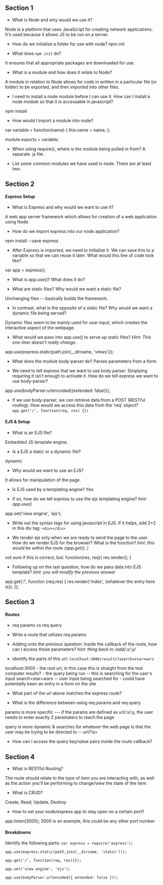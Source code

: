 ## Section 1

* What is Node and why would we use it?

Node is a platform that uses JavaScript for creating network applications. It's used because it allows JS to be run on a server.

* How do we initialize a folder for use with node?
npm init

* What does `npm init` do?

It ensures that all appropriate packages are downloaded for use.

* What is a module and how does it relate to Node?

A module in relation to Node allows for code in written in a particular file (or folder) to be exported, and then imported into other files.

* I need to install a node module before I can use it. How can I install a node module so that it is accessable in javascript?

npm install


* How would I import a module into node?

var variable = function(name) {
	this.name = name;
};

module.exports = variable;

* When using require(), where is the module being pulled in from?
A separate .js file.


* List some common modules we have used in node. There are at least two.




## Section 2

#### Express Setup
* What is Express and why would we want to use it?

A web app server framework which allows for creation of a web application using Node.

* How do we import express into our node application?

npm install --save express


* After Express is imported, we need to initialize it. We can save this to a variable so that we can reuse it later. What would this line of code look like?

var app = express();

* What is app.use()? What does it do?



* What are static files? Why would we want a static file?

Unchanging files -- basically builds the framework.

* In contrast, what is the opposite of a static file? Why would we want a dynamic file being served?

Dynamic files seem to be mainly used for user input, which creates the interactive aspect of the webpage.

* What would we pass into app.use() to serve up static files? *Hint: This one-liner doesn't really change.*

app.use(express.static(path.join(__dirname, 'views')));


* What does the module body-parser do?
Parses parameters from a form.


* We need to tell express that we want to use body parser. Simplying requiring it isn't enough to activate it. How do we tell express we want to use body-parser?

app.use(bodyParser.urlencoded({extended: false}));


* If we use body-parser, we can retreive data from a POST (RESTful routing). How would we access this data from the 'req' object? `app.get('/', function(req, res) {})`

#### EJS & Setup
* What is an EJS file?

Embedded JS template engine.

* Is a EJS a static or a dynamic file?

dynamic

* Why would we want to use an EJS?

It allows for manipulation of the page.

* Is EJS used by a templating engine?
Yes

* If so, how do we tell express to use the ejs templating engine? *hint: app.use()*

app.set('view engine', 'ejs');

* Write out the syntax tags for using javascript in EJS. If it helps, add 2+2 in this div tag: `<div></div>`

<!-- <div> <%= name %> </div> -->

* We render ejs only when we are ready to send the page to the user. How do we render EJS for the browser? What is the function? *hint: this would be within the route (app.get(); )*

not sure if this is correct, but:
function(res, req){
	res.render();
}

* Following up on the last question, how do we pass data into EJS template? *hint: you will modify the previous answer*

app.get('/', function (req,res) {
	res.render('index', {whatever the entry here is});
});

## Section 3

#### Routes
* req params vs req query
* Write a route that utilizes req.params



* Adding onto the previous question: Inside the callback of the route, how can I access those parameters? *hint: thing back to /add/:x/:y/*



* Identify the parts of this url: `localhost:3000/results?search=star+wars`

localhost:3000 - the root url, in this case this is straight from the test computer
results? - the query being run -- this is searching for the user's input
search=star+wars -- user input being searched for - could have potentially been an entry in a form on the site


* What part of the url above matches the express route?



* What is the difference between using req.params and req.query

params is more specific --- if the params are defined as url/:x/:y, the user needs to enter exactly 2 paramaters to reach the page

query is more dynamic & searches for whatever the web page is that the user may be trying to be directed to --  url/?q=

* How can I access the query key/value pairs inside the route callback?



## Section 4

* What is RESTful Routing?

The route should relate to the type of item you are interacting with, as well as the action you'll be performing to change/view the state of the item.

* What is CRUD?

Create, Read, Update, Destroy

* How to set your node/express app to stay open on a certain port?

app.listen(3000);
3000 is an example, this could be any other port number

#### Breakdowns
Identify the following parts:
`var express = require('express');`


`app.use(express.static(path.join(__dirname, 'static')));`

`app.get('/', function(req, res){});`

`app.set('view engine', 'ejs');`

`app.use(bodyParser.urlencoded({ extended: false }));`

